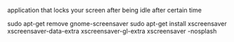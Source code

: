 application that locks your screen after being idle after certain time

sudo apt-get remove gnome-screensaver
sudo apt-get install xscreensaver xscreensaver-data-extra xscreensaver-gl-extra
xscreensaver -nosplash
